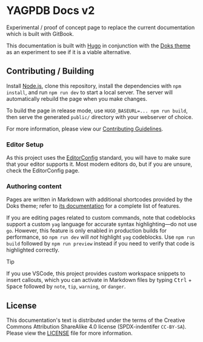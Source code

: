 # YAGPDB Docs v2

Experimental / proof of concept page to replace the current documentation which is built with GitBook.

This documentation is built with [Hugo](https://gohugo.io) in conjunction with the [Doks theme](https://getdoks.org/) as
an experiment to see if it is a viable alternative.

## Contributing / Building

Install [Node.js](https://nodejs.org/en), clone this repository, install the dependencies with `npm install`, and run
`npm run dev` to start a local server. The server will automatically rebuild the page when you make changes.

To build the page in release mode, use `HUGO_BASEURL=... npm run build`, then serve the generated `public/` directory
with your webserver of choice.

For more information, please view our [Contributing Guidelines](.github/CONTRIBUTING.md).

### Editor Setup

As this project uses the [EditorConfig](https://editorconfig.org/) standard, you will have to make sure that your
editor supports it. Most modern editors do, but if you are unsure, check the EditorConfig page.

### Authoring content

Pages are written in Markdown with additional shortcodes provided by the Doks theme; refer to [its
documentation](<(https://getdoks.org/docs/start-here/getting-started/)>) for a complete list of features.

If you are editing pages related to custom commands, note that codeblocks support a custom `yag` language for accurate
syntax highlighting—do not use `go`. However, this feature is only enabled in production builds for performance, so `npm run dev` will _not_ highlight `yag` codeblocks. Use `npm run build` followed by `npm run preview` instead if you need to verify
that code is highlighted correctly.

> [!TIP]
> If you use VSCode, this project provides custom workspace snippets to insert callouts, which you can activate in
> Markdown files by typing <kbd>Ctrl</kbd> + <kbd>Space</kbd> followed by `note`, `tip`, `warning`, or `danger`.

## License

This documentation's text is distributed under the terms of the Creative Commons Attribution ShareAlike 4.0 license
(SPDX-indentifer `CC-BY-SA`). Please view the [LICENSE](LICENSE) file for more information.
